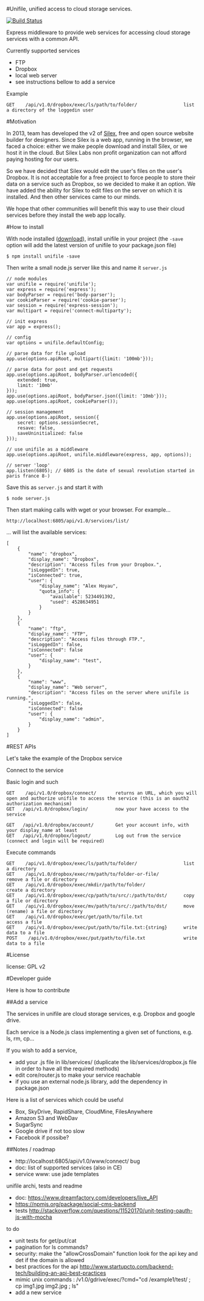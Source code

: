 #Unifile, unified access to cloud storage services.

[![Build Status](https://travis-ci.org/silexlabs/unifile.png?branch=master)](https://travis-ci.org/silexlabs/unifile)

Express middleware to provide web services for accessing cloud storage services with a common API.

Currently supported services

* FTP
* Dropbox
* local web server
* see instructions bellow to add a service

Example

    GET    /api/v1.0/dropbox/exec/ls/path/to/folder/                 list a directory of the loggedin user


#Motivation

In 2013, team has developed the v2 of [Silex](http://www.silex.me/), free and open source website builder for designers. Since Silex is a web app, running in the browser, we faced a choice: either we make people download and install Silex, or we host it in the cloud. But Silex Labs non profit organization can not afford paying hosting for our users.

So we have decided that Silex would edit the user's files on the user's Dropbox. It is not acceptable for a free project to force people to store their data on a service such as Dropbox, so we decided to make it an option. We have added the ability for Silex to edit files on the server on which it is installed. And then other services came to our minds.

We hope that other communities will benefit this way to use their cloud services before they install the web app locally.

#How to install

With node installed ([download](http://nodejs.org/download)), install unifile in your project (the ```-save``` option will add the latest version of unifile to your package.json file)

    $ npm install unifile -save

Then write a small node.js server like this and name it ```server.js```

    // node modules
    var unifile = require('unifile');
    var express = require('express');
    var bodyParser = require('body-parser');
    var cookieParser = require('cookie-parser');
    var session = require('express-session');
    var multipart = require('connect-multiparty');

    // init express
    var app = express();

    // config
    var options = unifile.defaultConfig;

    // parse data for file upload
    app.use(options.apiRoot, multipart({limit: '100mb'}));

    // parse data for post and get requests
    app.use(options.apiRoot, bodyParser.urlencoded({
        extended: true,
        limit: '10mb'
    }));
    app.use(options.apiRoot, bodyParser.json({limit: '10mb'}));
    app.use(options.apiRoot, cookieParser());

    // session management
    app.use(options.apiRoot, session({
        secret: options.sessionSecret,
        resave: false,
        saveUninitialized: false
    }));

    // use unifile as a middleware
    app.use(options.apiRoot, unifile.middleware(express, app, options));

    // server 'loop'
    app.listen(6805); // 6805 is the date of sexual revolution started in paris france 8-)

Save this as ```server.js``` and start it with

    $ node server.js

Then start making calls with wget or your browser. For example...

    http://localhost:6805/api/v1.0/services/list/

... will list the available services:

    [
        {
            "name": "dropbox",
            "display_name": "Dropbox",
            "description": "Access files from your Dropbox.",
            "isLoggedIn": true,
            "isConnected": true,
            "user": {
                "display_name": "Alex Hoyau",
                "quota_info": {
                    "available": 5234491392,
                    "used": 4528634951
                }
            }
        },
        {
            "name": "ftp",
            "display_name": "FTP",
            "description": "Access files through FTP.",
            "isLoggedIn": false,
            "isConnected": false
            "user": {
                "display_name": "test",
            }
        },
        {
            "name": "www",
            "display_name": "Web server",
            "description": "Access files on the server where unifile is running.",
            "isLoggedIn": false,
            "isConnected": false
            "user": {
                "display_name": "admin",
            }
        }
    ]

#REST APIs

Let's take the example of the Dropbox service

Connect to the service

Basic login and such

    GET    /api/v1.0/dropbox/connect/       returns an URL, which you will open and authorize unifile to access the service (this is an oauth2 authorization mechanism)
    GET   /api/v1.0/dropbox/login/          now your have access to the service

    GET   /api/v1.0/dropbox/account/        Get your account info, with your display_name at least
    GET   /api/v1.0/dropbox/logout/         Log out from the service (connect and login will be required)

Execute commands

    GET    /api/v1.0/dropbox/exec/ls/path/to/folder/                 list a directory
    GET    /api/v1.0/dropbox/exec/rm/path/to/folder-or-file/         remove a file or directory
    GET    /api/v1.0/dropbox/exec/mkdir/path/to/folder/              create a directory
    GET    /api/v1.0/dropbox/exec/cp/path/to/src/:/path/to/dst/      copy a file or directory
    GET    /api/v1.0/dropbox/exec/mv/path/to/src/:/path/to/dst/      move (rename) a file or directory
    GET    /api/v1.0/dropbox/exec/get/path/to/file.txt               access a file
    GET    /api/v1.0/dropbox/exec/put/path/to/file.txt:{string}      write data to a file
    POST    /api/v1.0/dropbox/exec/put/path/to/file.txt              write data to a file

#License

license: GPL v2

#Developer guide

Here is how to contribute

##Add a service

The services in unifile are cloud storage services, e.g. Dropbox and google drive.

Each service is a Node.js class implementing a given set of functions, e.g. ls, rm, cp...

If you wish to add a service,

* add your .js file in lib/services/ (duplicate the lib/services/dropbox.js file in order to have all the required methods)
* edit core/router.js to make your service reachable
* if you use an external node.js library, add the dependency in package.json

Here is a list of services which could be useful

* Box, SkyDrive, RapidShare, CloudMine, FilesAnywhere
* Amazon S3 and WebDav
* SugarSync
* Google drive if not too slow
* Facebook if possibe?

##Notes / roadmap

* http://localhost:6805/api/v1.0/www/connect/ bug
* doc: list of supported services (also in CE)
* service www: use jade templates

unifile archi, tests and readme

* doc: https://www.dreamfactory.com/developers/live_API
* https://npmjs.org/package/social-cms-backend
* tests http://stackoverflow.com/questions/11520170/unit-testing-oauth-js-with-mocha

to do

* unit tests for get/put/cat
* pagination for ls commands?
* security: make the "allowCrossDomain" function look for the api key and det if the domain is allowed
* best practices for the api
  http://www.startupcto.com/backend-tech/building-an-api-best-practices
* mimic unix commands : /v1.0/gdrive/exec/?cmd="cd /example1/test/ ; cp img1.jpg img2.jpg ; ls"
* add a new service


